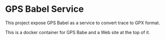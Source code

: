 # GPS Babel Service

This project expose GPS Babel as a service to convert trace to GPX format.

This is a docker container for GPS Babe and a Web site at the top of it.
